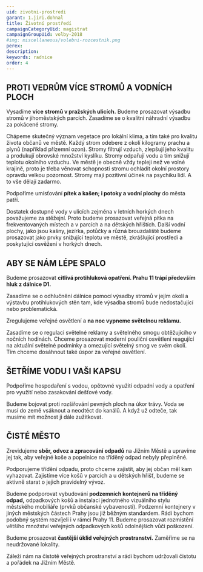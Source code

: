 ```yaml
---
uid: zivotni-prostredi
garant: 1.jiri.dohnal
title: Životní prostředí
campaignCategoryUid: magistrat
campaignGroupUid: volby-2018
#img: miscellaneous/volebni-rozcestnik.png
perex: 
description: 
keywords: radnice
order: 4
---
```


## PROTI VEDRŮM VÍCE STROMŮ A VODNÍCH PLOCH
 
Vysadíme **více stromů v pražských ulicích.** Budeme prosazovat výsadbu stromů v jihoměstských parcích. Zasadíme se o kvalitní náhradní výsadbu za pokácené stromy.

Chápeme skutečný význam vegetace pro lokální klima, a tím také pro kvalitu života občanů ve městě. Každý strom odebere z okolí kilogramy prachu a plynů (například přízemní ozon). Stromy filtrují vzduch, zlepšují jeho kvalitu a produkují obrovské množství kyslíku. Stromy odpařují vodu a tím snižují teplotu okolního vzduchu. Ve městě je obecně vždy tepleji než ve volné krajině, proto je třeba věnovat schopnosti stromu ochladit okolní prostory opravdu velkou pozornost. Stromy mají pozitivní účinek na psychiku lidí. A to vše dělají zadarmo.
 
Podpoříme umísťování **pítek a kašen; i potoky a vodní plochy** ​do města patří.

Dostatek dostupné vody v ulicích zejména v letních horkých dnech považujeme za stěžejní. Proto budeme prosazovat veřejná pítka na frekventovaných místech a v parcích a na dětských hřištích. Další vodní plochy, jako jsou kašny, jezírka, potůčky a různá brouzdaliště budeme prosazovat jako prvky snižující teplotu ve městě, zkrášlující prostředí a poskytující osvěžení v horkých dnech.
 
## ABY SE NÁM LÉPE SPALO
 
Budeme prosazovat **citlivá protihluková opatření. Prahu 11 trápí především hluk z dálnice D1.**

Zasadíme se o odhlučnění dálnice pomocí výsadby stromů v jejím okolí a výstavbu protihlukových stěn tam, kde výsadba stromů bude nedostačující nebo problematická.
 
Zregulujeme veřejné osvětlení a **na noc vypneme světelnou reklamu.**

Zasadíme se o regulaci světelné reklamy a světelného smogu obtěžujícího v nočních hodinách. Chceme prosazovat moderní pouliční osvětlení reagující na aktuální světelné podmínky a omezující světelný smog ve svém okolí. Tím chceme dosáhnout také úspor za veřejné osvětlení.
 
## ŠETŘÍME VODU I VAŠI KAPSU
 
Podpoříme hospodaření s vodou​, opětovné využití odpadní vody a opatření pro využití nebo zasakování dešťové vody.

Budeme bojovat proti rozšiřování pevných ploch na úkor trávy. Voda se musí do země vsáknout a neodtéct do kanálů. A když už odteče, tak musíme mít možnost ji dále zužitkovat.
 
## ČISTÉ MĚSTO
 
Zrevidujeme **sběr, odvoz a zpracování odpadů** na Jižním Městě a upravíme jej tak, aby veřejné koše a popelnice na tříděný odpad nebyly přeplněné.

Podporujeme třídění odpadu, proto chceme zajistit, aby jej občan měl kam vyhazovat. Zajistíme více košů v parcích a u dětských hřišť, budeme se aktivně starat o jejich pravidelný vývoz.

Budeme podporovat vybudování **podzemních kontejnerů na tříděný odpad,** odpadkových košů a instalaci jednotného vizuálního stylu městského mobiliáře (prvků občanské vybavenosti).
Podzemní kontejnery v jiných městských částech Prahy jsou již běžným standardem. Rádi bychom podobný systém rozvíjeli i v rámci Prahy 11. Budeme prosazovat rozmístění většího množství veřejných odpadkových košů odolnějších vůči poškození.

Budeme prosazovat **častější úklid veřejných prostranství.** Zaměříme se na neudržované lokality.

Záleží nám na čistotě veřejných prostranství a rádi bychom udržovali čistotu a pořádek na Jižním Městě.

